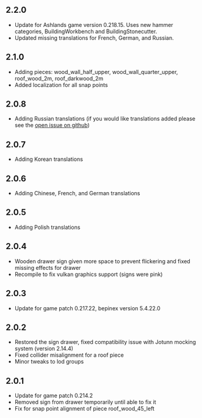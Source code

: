 ## 2.2.0

* Update for Ashlands game version 0.218.15. Uses new hammer categories, BuildingWorkbench and BuildingStonecutter.
* Updated missing translations for French, German, and Russian.

## 2.1.0

* Adding pieces: wood_wall_half_upper, wood_wall_quarter_upper, roof_wood_2m, roof_darkwood_2m
* Added localization for all snap points

## 2.0.8

* Adding Russian translations (if you would like translations added please see the [open issue on github](https://github.com/OrianaVenture/Valheim-MissingPieces/issues/1))

## 2.0.7

* Adding Korean translations

## 2.0.6

* Adding Chinese, French, and German translations

## 2.0.5

* Adding Polish translations

## 2.0.4

* Wooden drawer sign given more space to prevent flickering and fixed missing effects for drawer
* Recompile to fix vulkan graphics support (signs were pink)

## 2.0.3

* Update for game patch 0.217.22, bepinex version 5.4.22.0

## 2.0.2

* Restored the sign drawer, fixed compatibility issue with Jotunn mocking system (version 2.14.4)
* Fixed collider misalignment for a roof piece
* Minor tweaks to lod groups

## 2.0.1

* Update for game patch 0.214.2
* Removed sign from drawer temporarily until able to fix it
* Fix for snap point alignment of piece roof_wood_45_left